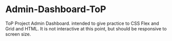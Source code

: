 # Admin-Dashboard-ToP
ToP Project Admin Dashboard. intended to give practice to CSS Flex and Grid and HTML. It is not interactive at this point, but should be responsive to screen size.
